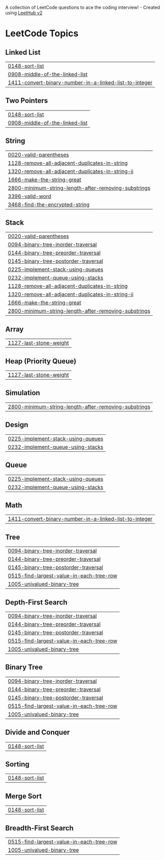 A collection of LeetCode questions to ace the coding interview! - Created using [LeetHub v2](https://github.com/arunbhardwaj/LeetHub-2.0)
<!---LeetCode Topics Start-->
# LeetCode Topics
## Linked List
|  |
| ------- |
| [0148-sort-list](https://github.com/THEJES-WAR/LeetCode-Solutions/tree/master/0148-sort-list) |
| [0908-middle-of-the-linked-list](https://github.com/THEJES-WAR/LeetCode-Solutions/tree/master/0908-middle-of-the-linked-list) |
| [1411-convert-binary-number-in-a-linked-list-to-integer](https://github.com/THEJES-WAR/LeetCode-Solutions/tree/master/1411-convert-binary-number-in-a-linked-list-to-integer) |
## Two Pointers
|  |
| ------- |
| [0148-sort-list](https://github.com/THEJES-WAR/LeetCode-Solutions/tree/master/0148-sort-list) |
| [0908-middle-of-the-linked-list](https://github.com/THEJES-WAR/LeetCode-Solutions/tree/master/0908-middle-of-the-linked-list) |
## String
|  |
| ------- |
| [0020-valid-parentheses](https://github.com/THEJES-WAR/LeetCode-Solutions/tree/master/0020-valid-parentheses) |
| [1128-remove-all-adjacent-duplicates-in-string](https://github.com/THEJES-WAR/LeetCode-Solutions/tree/master/1128-remove-all-adjacent-duplicates-in-string) |
| [1320-remove-all-adjacent-duplicates-in-string-ii](https://github.com/THEJES-WAR/LeetCode-Solutions/tree/master/1320-remove-all-adjacent-duplicates-in-string-ii) |
| [1666-make-the-string-great](https://github.com/THEJES-WAR/LeetCode-Solutions/tree/master/1666-make-the-string-great) |
| [2800-minimum-string-length-after-removing-substrings](https://github.com/THEJES-WAR/LeetCode-Solutions/tree/master/2800-minimum-string-length-after-removing-substrings) |
| [3396-valid-word](https://github.com/THEJES-WAR/LeetCode-Solutions/tree/master/3396-valid-word) |
| [3468-find-the-encrypted-string](https://github.com/THEJES-WAR/LeetCode-Solutions/tree/master/3468-find-the-encrypted-string) |
## Stack
|  |
| ------- |
| [0020-valid-parentheses](https://github.com/THEJES-WAR/LeetCode-Solutions/tree/master/0020-valid-parentheses) |
| [0094-binary-tree-inorder-traversal](https://github.com/THEJES-WAR/LeetCode-Solutions/tree/master/0094-binary-tree-inorder-traversal) |
| [0144-binary-tree-preorder-traversal](https://github.com/THEJES-WAR/LeetCode-Solutions/tree/master/0144-binary-tree-preorder-traversal) |
| [0145-binary-tree-postorder-traversal](https://github.com/THEJES-WAR/LeetCode-Solutions/tree/master/0145-binary-tree-postorder-traversal) |
| [0225-implement-stack-using-queues](https://github.com/THEJES-WAR/LeetCode-Solutions/tree/master/0225-implement-stack-using-queues) |
| [0232-implement-queue-using-stacks](https://github.com/THEJES-WAR/LeetCode-Solutions/tree/master/0232-implement-queue-using-stacks) |
| [1128-remove-all-adjacent-duplicates-in-string](https://github.com/THEJES-WAR/LeetCode-Solutions/tree/master/1128-remove-all-adjacent-duplicates-in-string) |
| [1320-remove-all-adjacent-duplicates-in-string-ii](https://github.com/THEJES-WAR/LeetCode-Solutions/tree/master/1320-remove-all-adjacent-duplicates-in-string-ii) |
| [1666-make-the-string-great](https://github.com/THEJES-WAR/LeetCode-Solutions/tree/master/1666-make-the-string-great) |
| [2800-minimum-string-length-after-removing-substrings](https://github.com/THEJES-WAR/LeetCode-Solutions/tree/master/2800-minimum-string-length-after-removing-substrings) |
## Array
|  |
| ------- |
| [1127-last-stone-weight](https://github.com/THEJES-WAR/LeetCode-Solutions/tree/master/1127-last-stone-weight) |
## Heap (Priority Queue)
|  |
| ------- |
| [1127-last-stone-weight](https://github.com/THEJES-WAR/LeetCode-Solutions/tree/master/1127-last-stone-weight) |
## Simulation
|  |
| ------- |
| [2800-minimum-string-length-after-removing-substrings](https://github.com/THEJES-WAR/LeetCode-Solutions/tree/master/2800-minimum-string-length-after-removing-substrings) |
## Design
|  |
| ------- |
| [0225-implement-stack-using-queues](https://github.com/THEJES-WAR/LeetCode-Solutions/tree/master/0225-implement-stack-using-queues) |
| [0232-implement-queue-using-stacks](https://github.com/THEJES-WAR/LeetCode-Solutions/tree/master/0232-implement-queue-using-stacks) |
## Queue
|  |
| ------- |
| [0225-implement-stack-using-queues](https://github.com/THEJES-WAR/LeetCode-Solutions/tree/master/0225-implement-stack-using-queues) |
| [0232-implement-queue-using-stacks](https://github.com/THEJES-WAR/LeetCode-Solutions/tree/master/0232-implement-queue-using-stacks) |
## Math
|  |
| ------- |
| [1411-convert-binary-number-in-a-linked-list-to-integer](https://github.com/THEJES-WAR/LeetCode-Solutions/tree/master/1411-convert-binary-number-in-a-linked-list-to-integer) |
## Tree
|  |
| ------- |
| [0094-binary-tree-inorder-traversal](https://github.com/THEJES-WAR/LeetCode-Solutions/tree/master/0094-binary-tree-inorder-traversal) |
| [0144-binary-tree-preorder-traversal](https://github.com/THEJES-WAR/LeetCode-Solutions/tree/master/0144-binary-tree-preorder-traversal) |
| [0145-binary-tree-postorder-traversal](https://github.com/THEJES-WAR/LeetCode-Solutions/tree/master/0145-binary-tree-postorder-traversal) |
| [0515-find-largest-value-in-each-tree-row](https://github.com/THEJES-WAR/LeetCode-Solutions/tree/master/0515-find-largest-value-in-each-tree-row) |
| [1005-univalued-binary-tree](https://github.com/THEJES-WAR/LeetCode-Solutions/tree/master/1005-univalued-binary-tree) |
## Depth-First Search
|  |
| ------- |
| [0094-binary-tree-inorder-traversal](https://github.com/THEJES-WAR/LeetCode-Solutions/tree/master/0094-binary-tree-inorder-traversal) |
| [0144-binary-tree-preorder-traversal](https://github.com/THEJES-WAR/LeetCode-Solutions/tree/master/0144-binary-tree-preorder-traversal) |
| [0145-binary-tree-postorder-traversal](https://github.com/THEJES-WAR/LeetCode-Solutions/tree/master/0145-binary-tree-postorder-traversal) |
| [0515-find-largest-value-in-each-tree-row](https://github.com/THEJES-WAR/LeetCode-Solutions/tree/master/0515-find-largest-value-in-each-tree-row) |
| [1005-univalued-binary-tree](https://github.com/THEJES-WAR/LeetCode-Solutions/tree/master/1005-univalued-binary-tree) |
## Binary Tree
|  |
| ------- |
| [0094-binary-tree-inorder-traversal](https://github.com/THEJES-WAR/LeetCode-Solutions/tree/master/0094-binary-tree-inorder-traversal) |
| [0144-binary-tree-preorder-traversal](https://github.com/THEJES-WAR/LeetCode-Solutions/tree/master/0144-binary-tree-preorder-traversal) |
| [0145-binary-tree-postorder-traversal](https://github.com/THEJES-WAR/LeetCode-Solutions/tree/master/0145-binary-tree-postorder-traversal) |
| [0515-find-largest-value-in-each-tree-row](https://github.com/THEJES-WAR/LeetCode-Solutions/tree/master/0515-find-largest-value-in-each-tree-row) |
| [1005-univalued-binary-tree](https://github.com/THEJES-WAR/LeetCode-Solutions/tree/master/1005-univalued-binary-tree) |
## Divide and Conquer
|  |
| ------- |
| [0148-sort-list](https://github.com/THEJES-WAR/LeetCode-Solutions/tree/master/0148-sort-list) |
## Sorting
|  |
| ------- |
| [0148-sort-list](https://github.com/THEJES-WAR/LeetCode-Solutions/tree/master/0148-sort-list) |
## Merge Sort
|  |
| ------- |
| [0148-sort-list](https://github.com/THEJES-WAR/LeetCode-Solutions/tree/master/0148-sort-list) |
## Breadth-First Search
|  |
| ------- |
| [0515-find-largest-value-in-each-tree-row](https://github.com/THEJES-WAR/LeetCode-Solutions/tree/master/0515-find-largest-value-in-each-tree-row) |
| [1005-univalued-binary-tree](https://github.com/THEJES-WAR/LeetCode-Solutions/tree/master/1005-univalued-binary-tree) |
<!---LeetCode Topics End-->
